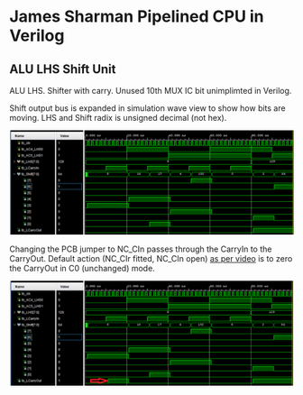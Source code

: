 # James Sharman Pipelined CPU in Verilog
## ALU LHS Shift Unit
ALU LHS. Shifter with carry. Unused 10th MUX IC bit unimplimted in Verilog.

Shift output bus is expanded in simulation wave view to show how bits are moving. LHS and Shift radix is unsigned decimal (not hex).

![Simulation Waveform](https://raw.githubusercontent.com/m1geo/JamesSharmanPipelinedCPU/main/Verilog/ALU_LHS/ALU_LHS_sim.png "Simulation Waveform")

Changing the PCB jumper to NC_CIn passes through the CarryIn to the CarryOut. Default action (NC_CIr fitted, NC_CIn open) [as per video](https://youtu.be/gAJ1tzGgKNw?t=1248) is to zero the CarryOut in C0 (unchanged) mode.

![Simulation Waveform 2](https://raw.githubusercontent.com/m1geo/JamesSharmanPipelinedCPU/main/Verilog/ALU_LHS/ALU_LHS_CIn_sim.png "Simulation Waveform 2")
